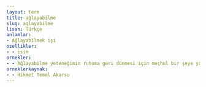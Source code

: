 ```yaml
---
layout: term
title: ağlayabilme
slug: aglayabilme
lisan: Türkçe
anlamlar:
- Ağlayabilmek işi
ozellikler:
- - isim
ornekler:
- - Ağlayabilme yeteneğimin ruhuma geri dönmesi için meçhul bir şeye yalvarmayı deniyorum.
orneklerkaynak:
- - Hikmet Temel Akarsu
---
```

